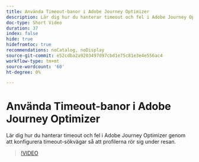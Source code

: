 ```yaml
---
title: Använda Timeout-banor i Adobe Journey Optimizer
description: Lär dig hur du hanterar timeout och fel i Adobe Journey Optimizer genom att konfigurera timeout-sökvägar så att profilerna rör sig under resan.
doc-type: Short Video
duration: 37
index: false
hide: true
hidefromtoc: true
recommendations: noCatalog, noDisplay
source-git-commit: e52cdba2a9203497d97cbd1e75c81e3e4e556ac4
workflow-type: tm+mt
source-wordcount: '60'
ht-degree: 0%

---
```



# Använda Timeout-banor i Adobe Journey Optimizer

Lär dig hur du hanterar timeout och fel i Adobe Journey Optimizer genom att konfigurera timeout-sökvägar så att profilerna rör sig under resan.

<!-- 62_S522_3442522_36_using-timeout-paths-in-adobe-journey-optimizer -->
>[!VIDEO](https://video.tv.adobe.com/v/3458213/?learn=on&enablevpops=true)
